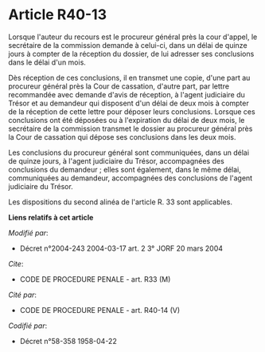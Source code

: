 # Article R40-13

Lorsque l'auteur du recours est le procureur général près la cour d'appel, le secrétaire de la commission demande à celui-ci,
dans un délai de quinze jours à compter de la réception du dossier, de lui adresser ses conclusions dans le délai d'un mois.

Dès réception de ces conclusions, il en transmet une copie, d'une part au procureur général près la Cour de cassation,
d'autre part, par lettre recommandée avec demande d'avis de réception, à l'agent judiciaire du Trésor et au demandeur qui
disposent d'un délai de deux mois à compter de la réception de cette lettre pour déposer leurs conclusions. Lorsque ces
conclusions ont été déposées ou à l'expiration du délai de deux mois, le secrétaire de la commission transmet le dossier au
procureur général près la Cour de cassation qui dépose ses conclusions dans les deux mois.

Les conclusions du procureur général sont communiquées, dans un délai de quinze jours, à l'agent judiciaire du Trésor,
accompagnées des conclusions du demandeur ; elles sont également, dans le même délai, communiquées au demandeur, accompagnées
des conclusions de l'agent judiciaire du Trésor.

Les dispositions du second alinéa de l'article R. 33 sont applicables.

**Liens relatifs à cet article**

_Modifié par_:

  - Décret n°2004-243 2004-03-17 art. 2 3° JORF 20 mars 2004

_Cite_:

  - CODE DE PROCEDURE PENALE - art. R33 (M)

_Cité par_:

  - CODE DE PROCEDURE PENALE - art. R40-14 (V)

_Codifié par_:

  - Décret n°58-358 1958-04-22
